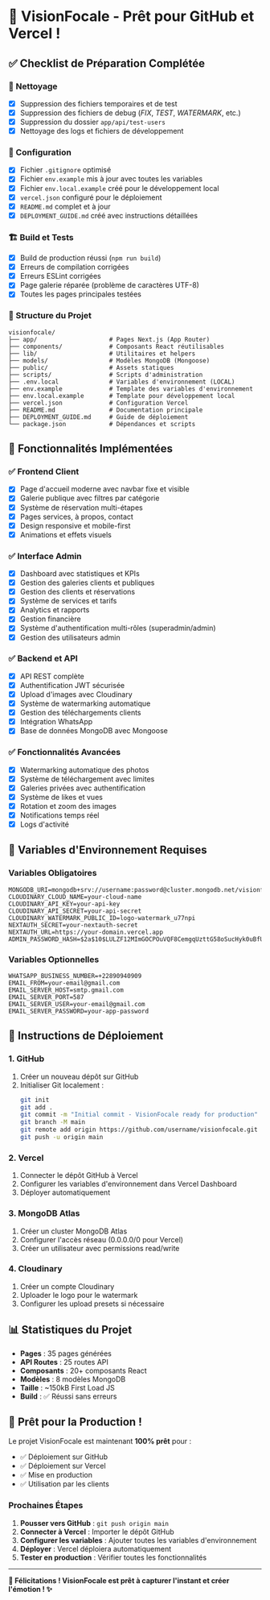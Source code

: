 # 🚀 VisionFocale - Prêt pour GitHub et Vercel !

## ✅ Checklist de Préparation Complétée

### 🧹 Nettoyage
- [x] Suppression des fichiers temporaires et de test
- [x] Suppression des fichiers de debug (*FIX*, *TEST*, *WATERMARK*, etc.)
- [x] Suppression du dossier `app/api/test-users`
- [x] Nettoyage des logs et fichiers de développement

### 🔧 Configuration
- [x] Fichier `.gitignore` optimisé
- [x] Fichier `env.example` mis à jour avec toutes les variables
- [x] Fichier `env.local.example` créé pour le développement local
- [x] `vercel.json` configuré pour le déploiement
- [x] `README.md` complet et à jour
- [x] `DEPLOYMENT_GUIDE.md` créé avec instructions détaillées

### 🏗️ Build et Tests
- [x] Build de production réussi (`npm run build`)
- [x] Erreurs de compilation corrigées
- [x] Erreurs ESLint corrigées
- [x] Page galerie réparée (problème de caractères UTF-8)
- [x] Toutes les pages principales testées

### 📁 Structure du Projet
```
visionfocale/
├── app/                    # Pages Next.js (App Router)
├── components/             # Composants React réutilisables
├── lib/                    # Utilitaires et helpers
├── models/                 # Modèles MongoDB (Mongoose)
├── public/                 # Assets statiques
├── scripts/                # Scripts d'administration
├── .env.local              # Variables d'environnement (LOCAL)
├── env.example             # Template des variables d'environnement
├── env.local.example       # Template pour développement local
├── vercel.json             # Configuration Vercel
├── README.md               # Documentation principale
├── DEPLOYMENT_GUIDE.md     # Guide de déploiement
└── package.json            # Dépendances et scripts
```

## 🎯 Fonctionnalités Implémentées

### ✅ Frontend Client
- [x] Page d'accueil moderne avec navbar fixe et visible
- [x] Galerie publique avec filtres par catégorie
- [x] Système de réservation multi-étapes
- [x] Pages services, à propos, contact
- [x] Design responsive et mobile-first
- [x] Animations et effets visuels

### ✅ Interface Admin
- [x] Dashboard avec statistiques et KPIs
- [x] Gestion des galeries clients et publiques
- [x] Gestion des clients et réservations
- [x] Système de services et tarifs
- [x] Analytics et rapports
- [x] Gestion financière
- [x] Système d'authentification multi-rôles (superadmin/admin)
- [x] Gestion des utilisateurs admin

### ✅ Backend et API
- [x] API REST complète
- [x] Authentification JWT sécurisée
- [x] Upload d'images avec Cloudinary
- [x] Système de watermarking automatique
- [x] Gestion des téléchargements clients
- [x] Intégration WhatsApp
- [x] Base de données MongoDB avec Mongoose

### ✅ Fonctionnalités Avancées
- [x] Watermarking automatique des photos
- [x] Système de téléchargement avec limites
- [x] Galeries privées avec authentification
- [x] Système de likes et vues
- [x] Rotation et zoom des images
- [x] Notifications temps réel
- [x] Logs d'activité

## 🔐 Variables d'Environnement Requises

### Variables Obligatoires
```env
MONGODB_URI=mongodb+srv://username:password@cluster.mongodb.net/visionfocale
CLOUDINARY_CLOUD_NAME=your-cloud-name
CLOUDINARY_API_KEY=your-api-key
CLOUDINARY_API_SECRET=your-api-secret
CLOUDINARY_WATERMARK_PUBLIC_ID=logo-watermark_u77npi
NEXTAUTH_SECRET=your-nextauth-secret
NEXTAUTH_URL=https://your-domain.vercel.app
ADMIN_PASSWORD_HASH=$2a$10$LULZF12MImGOCPOuVQF8CemgqUzttG58oSucHyk0uBfUuh6pggCsy
```

### Variables Optionnelles
```env
WHATSAPP_BUSINESS_NUMBER=+22890940909
EMAIL_FROM=your-email@gmail.com
EMAIL_SERVER_HOST=smtp.gmail.com
EMAIL_SERVER_PORT=587
EMAIL_SERVER_USER=your-email@gmail.com
EMAIL_SERVER_PASSWORD=your-app-password
```

## 🚀 Instructions de Déploiement

### 1. GitHub
1. Créer un nouveau dépôt sur GitHub
2. Initialiser Git localement :
   ```bash
   git init
   git add .
   git commit -m "Initial commit - VisionFocale ready for production"
   git branch -M main
   git remote add origin https://github.com/username/visionfocale.git
   git push -u origin main
   ```

### 2. Vercel
1. Connecter le dépôt GitHub à Vercel
2. Configurer les variables d'environnement dans Vercel Dashboard
3. Déployer automatiquement

### 3. MongoDB Atlas
1. Créer un cluster MongoDB Atlas
2. Configurer l'accès réseau (0.0.0.0/0 pour Vercel)
3. Créer un utilisateur avec permissions read/write

### 4. Cloudinary
1. Créer un compte Cloudinary
2. Uploader le logo pour le watermark
3. Configurer les upload presets si nécessaire

## 📊 Statistiques du Projet

- **Pages** : 35 pages générées
- **API Routes** : 25 routes API
- **Composants** : 20+ composants React
- **Modèles** : 8 modèles MongoDB
- **Taille** : ~150kB First Load JS
- **Build** : ✅ Réussi sans erreurs

## 🎉 Prêt pour la Production !

Le projet VisionFocale est maintenant **100% prêt** pour :
- ✅ Déploiement sur GitHub
- ✅ Déploiement sur Vercel
- ✅ Mise en production
- ✅ Utilisation par les clients

### Prochaines Étapes
1. **Pousser vers GitHub** : `git push origin main`
2. **Connecter à Vercel** : Importer le dépôt GitHub
3. **Configurer les variables** : Ajouter toutes les variables d'environnement
4. **Déployer** : Vercel déploiera automatiquement
5. **Tester en production** : Vérifier toutes les fonctionnalités

---

**🎊 Félicitations ! VisionFocale est prêt à capturer l'instant et créer l'émotion ! ✨**
